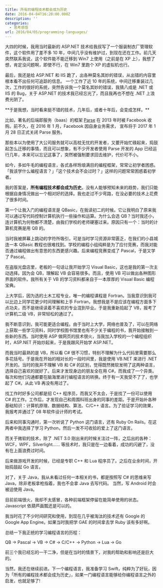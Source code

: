 ```yaml
---
title: 所有的编程技术都会成为历史
date: 2016-04-04T16:28:00.000Z
description: ''
categories:
  - 思考感悟
url: 2016/04/05/programming-languages/
---
```


大四的时候，我用当时最新的 ASP.NET 技术给我叔写了一个服装制衣厂管理软件，这个软件用了差不多 10 年，中间几乎没有维护过，到现在还在工作。前几天突然联系我说，这个软件能不能迁移到 Win7 上使用（之前是在 XP 上），我想了想，肯定没问题啊，即使不行，在 Win7 里跑个 XP 的虚拟机也行。

最后，我还是给 ASP.NET 和 IIS 跪了，出各种莫名其妙的错误，从出错的内容里根本看不出任何可追踪的信息。 一个工作了近 10 年的系统，中间迁移重装过几次，工作的很好的系统，突然告诉我一个莫名其妙的错误，我猜八成是 .NET 或 IIS 的 Bug，关于 ASP.NET 的技术我已经忘光了，而且我再也不想在 .NET 上浪费光阴了。

<!--more--> **于是我想，当时看来挺不错的技术，几年后，或者十年后，会变成怎样。**

比如，著名的后端即服务（baas）的框架 [Parse](https://parse.com) 在 2013 年时被 Facebook 收购。前不久，在 2016 年 1 月，Facebook 因自身业务需求， 宣布将于 2017 年 1 月 28 日正式关闭 Parse 服务。

那些本以为使用了大公司服务就可以高枕无忧的开发者，又要开始忙碌起来，捣鼓起怎么迁移的事情，而且可以想象，有不少开发者使用 Parse 开发的 App 已经运行几年，本来可以忘记这事了，突然被强制要求回去维护，代价可不小。

如今，多如牛毛的编程语言，各式各样玲琅满目的编程框架，常常让初学者困惑。「我该学什么编程语言？」「这个技术会不会过时？」这样的问题常常困惑着初学者。

我的答案是，**所有编程技术都会成为历史**。没有人能够预知未来的趋势，我们只能根据自身情况做出一个相对好的选择。我也走过不少弯路，在没必要的技术上花费了很多时间。

第一个让我入门的编程语言是 QBasic，在我读初二的时候。它让我明白了原来我可以通过写代码控制计算机执行一些操作和运算。为什么会选 QB？当时我还小，连计算机为何物都不清楚，由我们学校的老师硬塞过来。原因只有一个：当时的计算机竞赛是用 QB 的。

当时我被屏幕上跳动的字符所吸引，可是当时学习资源非常匮乏，在我们的小县城连一本 QBasic 教程也很难找到。学校的编程小组纯粹是为了应付竞赛，而我对能否通过编程做出有意思的东西更感兴趣。后来编程竞赛变成了 Pascal，于是又学了 Pascal。

在盗版光盘店里，老板的一句话让我开始学习 Visual Basic，这也是我的第一次主动选择。因为会 QB，理解起 VB 会容易很多。而且，使用 VB 可以做出各种图形界面的软件。我所有关于 VB 的学习资料都来自于一本厚厚的 Visual Basic 编程宝典。

上大学后，因为选的土木工程专业，唯一的编程课程是 Fortran。当我意识到我可以比边上同学花更少时间理解和上手 Fortran，我想我是不是应该在编程方面多下点功夫，而不是继续读着不喜欢的专业混到毕业。于是我重新拾起了 VB，报考了计算机二级 VB，非常轻松的通过了。

我不断意识到，我可能更适合编程。由于当时上大学，网络也普及了，可以在网络上获取一些学习资料，同时学校图书馆里也有不少关于编程的书，我开始接触到一些新的东西。当时使用 ASP 做网页的技术很火，当我加入学校的一个编程组织时，ASP.NET 开始炒起来，于是我跟风开始学 ASP.NET。

而我当时最熟的是 VB，所以看 C# 很不习惯，特别不理解为什么代码里需要那么多花括号。于是我在开始的相对长的一段时间里，我是使用 VB.NET 来进行 .NET 开发的。当时的我并不理解 VB 和 C# 的区别，觉得既然微软发明了这两种语言，选择自己喜欢的就好了。后来才发现身边的朋友全在用 C#，而我成了一个异类。每次和他们沟通都要在脑海里进行编程语言的转换。终于有一天我受不了了，也学起了 C#。从此 VB 再没有用过了。

找工作时好多公司都是招 C++ 程序员，而我又不太会，于是找了一份可以使用 C# 的工作。工作后，才发现自己和周围科班出身的同事的差距。于是开始补各种基础知识：计算机原理、数据结构、算法、C/C++ 语言。为了验证学习的效果，我报考并通过了 08 年软件设计师的考试。

后来和同事沟通时，第一次听说了 Python 这门语言，还有 Ruby On Rails。在这两者中我选择了学习 Python，然后一发不可收拾的爱上了这门语言。

而关于微软的技术，除了 .NET 3.0 刚出来的时候关注过一阵，之后出的各种：WCF，WPF，Silverlight...... 等技术时，我只是在一边看着，成功的闪避了，没有在上面浪费过时间。

后来做游戏开发的时候，已经是专职 C++ 和 Lua 程序员了。之后在业余时间，开始捣鼓起 Go 语言。

对了，关于 Java，我从未看过任何一本相关的书，都是按照写 C# 的思维来写 Java，除非老板拿枪指着，我也不会拿 Java 去写代码。 当然，写 Android 时会被迫使用 Java。

目前前端很火，我却不太感冒，各种前端框架停留在能简单使用的状态。Javascript 依葫芦画瓢还是可以的。

我当时花了不少时间研究和使用，到现在几乎被淘汰的技术还有 Google 的 Google App Engine。如果当时我把学 GAE 的时间拿去学 Ruby 该有多好啊。

总结一下我正统的学习编程语言的历程：

QB -> Pascal -> VB -> C# -> C/C++ -> Python -> Lua -> Go

前三个我已经忘的一干二净，但是在当时的情景下，对我的帮助和影响还是巨大的。

当然，我还在继续前进。下一个编程语言，我准备学习 Swift，纯粹为了好玩，因为「所有的编程技术都会成为历史」，如果一门编程语言能够给你编程语言之外的启发，也就足够了!
